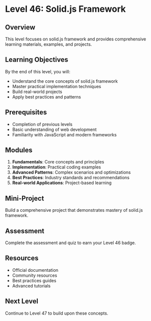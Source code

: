 # Level 46: Solid.js Framework

## Overview
This level focuses on solid.js framework and provides comprehensive learning materials, examples, and projects.

## Learning Objectives
By the end of this level, you will:
- Understand the core concepts of solid.js framework
- Master practical implementation techniques
- Build real-world projects
- Apply best practices and patterns

## Prerequisites
- Completion of previous levels
- Basic understanding of web development
- Familiarity with JavaScript and modern frameworks

## Modules
1. **Fundamentals**: Core concepts and principles
2. **Implementation**: Practical coding examples
3. **Advanced Patterns**: Complex scenarios and optimizations
4. **Best Practices**: Industry standards and recommendations
5. **Real-world Applications**: Project-based learning

## Mini-Project
Build a comprehensive project that demonstrates mastery of solid.js framework.

## Assessment
Complete the assessment and quiz to earn your Level 46 badge.

## Resources
- Official documentation
- Community resources
- Best practices guides
- Advanced tutorials

## Next Level
Continue to Level 47 to build upon these concepts.
